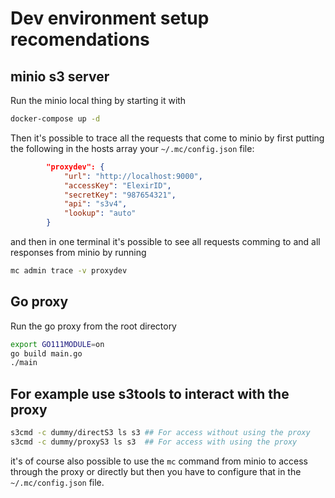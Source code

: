 # Dev environment setup recomendations

## minio s3 server

Run the minio local thing by starting it with

```bash
docker-compose up -d
```

Then it's possible to trace all the requests that come to minio by first
putting the following in the hosts array your `~/.mc/config.json` file:

```json
		"proxydev": {
			"url": "http://localhost:9000",
			"accessKey": "ElexirID",
			"secretKey": "987654321",
			"api": "s3v4",
			"lookup": "auto"
		}
```

and then in one terminal it's possible to see all requests comming to and all
responses from minio by running

```bash
mc admin trace -v proxydev
```

## Go proxy

Run the go proxy from the root directory
```bash
export GO111MODULE=on
go build main.go
./main
```


## For example use s3tools to interact with the proxy

```bash
s3cmd -c dummy/directS3 ls s3 ## For access without using the proxy
s3cmd -c dummy/proxyS3 ls s3  ## For access with using the proxy
```

it's of course also possible to use the `mc` command from minio to access
through the proxy or directly but then you have to configure that in the
`~/.mc/config.json` file.
